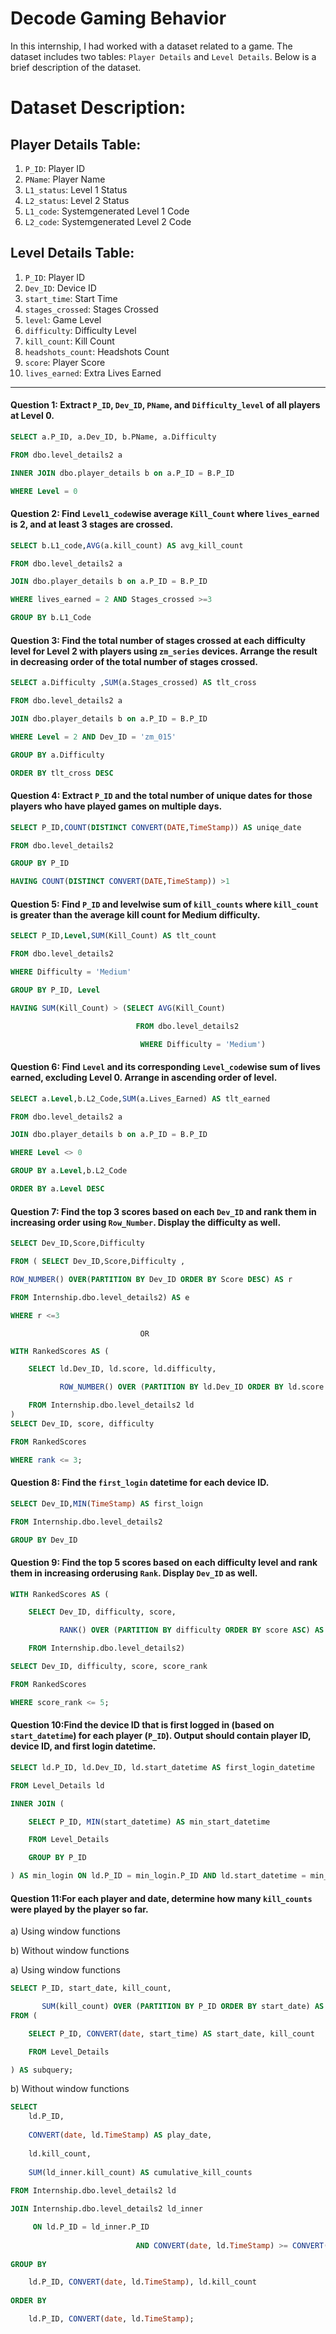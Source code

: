 # Decode Gaming Behavior

In this internship, I had worked with a dataset related to a game. The dataset includes two tables: `Player Details` and `Level Details`. Below is a brief description of the dataset.

# Dataset Description:
## Player Details Table:

1. `P_ID`: Player ID
2. `PName`: Player Name
3. `L1_status`: Level 1 Status
4. `L2_status`: Level 2 Status
5. `L1_code`: Systemgenerated Level 1 Code
6. `L2_code`: Systemgenerated Level 2 Code

## Level Details Table:

1. `P_ID`: Player ID
2. `Dev_ID`: Device ID
3. `start_time`: Start Time
4. `stages_crossed`: Stages Crossed
5. `level`: Game Level
6. `difficulty`: Difficulty Level
7. `kill_count`: Kill Count
8. `headshots_count`: Headshots Count
9. `score`: Player Score
10. `lives_earned`: Extra Lives Earned

------------------------------------------------------------------------------------------------------------------------------------------

#### Question 1: Extract `P_ID`, `Dev_ID`, `PName`, and `Difficulty_level` of all players at Level 0.

```sql
SELECT a.P_ID, a.Dev_ID, b.PName, a.Difficulty

FROM dbo.level_details2 a 

INNER JOIN dbo.player_details b on a.P_ID = B.P_ID

WHERE Level = 0

```

#### Question 2: Find `Level1_code`wise average `Kill_Count` where `lives_earned` is 2, and at least 3 stages are crossed.

```sql
SELECT b.L1_code,AVG(a.kill_count) AS avg_kill_count

FROM dbo.level_details2 a

JOIN dbo.player_details b on a.P_ID = B.P_ID

WHERE lives_earned = 2 AND Stages_crossed >=3

GROUP BY b.L1_Code

```

#### Question 3: Find the total number of stages crossed at each difficulty level for Level 2 with players using `zm_series` devices. Arrange the result in decreasing order of the total number of stages crossed.

```sql
SELECT a.Difficulty ,SUM(a.Stages_crossed) AS tlt_cross

FROM dbo.level_details2 a

JOIN dbo.player_details b on a.P_ID = B.P_ID

WHERE Level = 2 AND Dev_ID = 'zm_015'

GROUP BY a.Difficulty

ORDER BY tlt_cross DESC

```

#### Question 4: Extract `P_ID` and the total number of unique dates for those players who have played games on multiple days.

```sql
SELECT P_ID,COUNT(DISTINCT CONVERT(DATE,TimeStamp)) AS uniqe_date

FROM dbo.level_details2

GROUP BY P_ID

HAVING COUNT(DISTINCT CONVERT(DATE,TimeStamp)) >1

```

#### Question 5: Find `P_ID` and levelwise sum of `kill_counts` where `kill_count` is greater than the average kill count for Medium difficulty.

```sql
SELECT P_ID,Level,SUM(Kill_Count) AS tlt_count

FROM dbo.level_details2

WHERE Difficulty = 'Medium'

GROUP BY P_ID, Level

HAVING SUM(Kill_Count) > (SELECT AVG(Kill_Count)

                            FROM dbo.level_details2

                             WHERE Difficulty = 'Medium')

```

#### Question 6: Find `Level` and its corresponding `Level_code`wise sum of lives earned, excluding Level 0. Arrange in ascending order of level.

```sql
SELECT a.Level,b.L2_Code,SUM(a.Lives_Earned) AS tlt_earned

FROM dbo.level_details2 a

JOIN dbo.player_details b on a.P_ID = B.P_ID

WHERE Level <> 0

GROUP BY a.Level,b.L2_Code

ORDER BY a.Level DESC

```

#### Question 7: Find the top 3 scores based on each `Dev_ID` and rank them in increasing order using `Row_Number`. Display the difficulty as well.

```sql
SELECT Dev_ID,Score,Difficulty

FROM ( SELECT Dev_ID,Score,Difficulty ,

ROW_NUMBER() OVER(PARTITION BY Dev_ID ORDER BY Score DESC) AS r

FROM Internship.dbo.level_details2) AS e

WHERE r <=3

```
                                 OR 

```sql
WITH RankedScores AS (

    SELECT ld.Dev_ID, ld.score, ld.difficulty,

           ROW_NUMBER() OVER (PARTITION BY ld.Dev_ID ORDER BY ld.score DESC) AS rank

    FROM Internship.dbo.level_details2 ld
)
SELECT Dev_ID, score, difficulty

FROM RankedScores

WHERE rank <= 3;

```

#### Question 8: Find the `first_login` datetime for each device ID.

```sql
SELECT Dev_ID,MIN(TimeStamp) AS first_loign

FROM Internship.dbo.level_details2

GROUP BY Dev_ID

```

#### Question 9: Find the top 5 scores based on each difficulty level and rank them in increasing orderusing `Rank`. Display `Dev_ID` as well.

```sql
WITH RankedScores AS (

    SELECT Dev_ID, difficulty, score,

           RANK() OVER (PARTITION BY difficulty ORDER BY score ASC) AS score_rank

    FROM Internship.dbo.level_details2)

SELECT Dev_ID, difficulty, score, score_rank

FROM RankedScores

WHERE score_rank <= 5;

```
#### Question 10:Find the device ID that is first logged in (based on `start_datetime`) for each player (`P_ID`). Output should contain player ID, device ID, and first login datetime.

```sql
SELECT ld.P_ID, ld.Dev_ID, ld.start_datetime AS first_login_datetime

FROM Level_Details ld

INNER JOIN (

    SELECT P_ID, MIN(start_datetime) AS min_start_datetime

    FROM Level_Details

    GROUP BY P_ID

) AS min_login ON ld.P_ID = min_login.P_ID AND ld.start_datetime = min_login.min_start_datetime;

```
#### Question 11:For each player and date, determine how many `kill_counts` were played by the player so far.
a) Using window functions

b) Without window functions

a) Using window functions

```sql
SELECT P_ID, start_date, kill_count,

       SUM(kill_count) OVER (PARTITION BY P_ID ORDER BY start_date) AS cumulative_kill_counts
FROM (

    SELECT P_ID, CONVERT(date, start_time) AS start_date, kill_count

    FROM Level_Details

) AS subquery;

```

b) Without window functions

```sql
SELECT
    ld.P_ID,
    
    CONVERT(date, ld.TimeStamp) AS play_date,
    
    ld.kill_count,
    
    SUM(ld_inner.kill_count) AS cumulative_kill_counts
    
FROM Internship.dbo.level_details2 ld

JOIN Internship.dbo.level_details2 ld_inner

     ON ld.P_ID = ld_inner.P_ID
     
                            AND CONVERT(date, ld.TimeStamp) >= CONVERT(date, ld_inner.TimeStamp)
                            
GROUP BY

    ld.P_ID, CONVERT(date, ld.TimeStamp), ld.kill_count
    
ORDER BY

    ld.P_ID, CONVERT(date, ld.TimeStamp);

```
